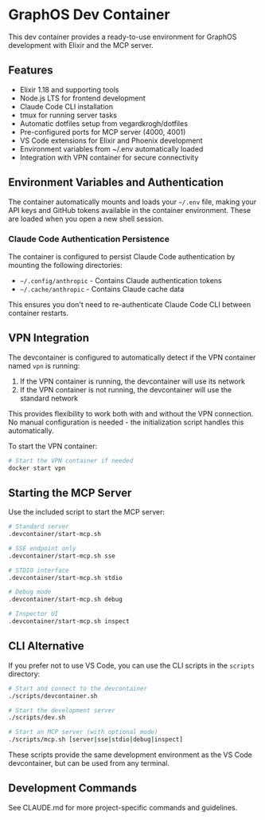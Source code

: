 # GraphOS Dev Container

This dev container provides a ready-to-use environment for GraphOS development with Elixir and the MCP server.

## Features

- Elixir 1.18 and supporting tools
- Node.js LTS for frontend development
- Claude Code CLI installation
- tmux for running server tasks
- Automatic dotfiles setup from vegardkrogh/dotfiles
- Pre-configured ports for MCP server (4000, 4001)
- VS Code extensions for Elixir and Phoenix development
- Environment variables from ~/.env automatically loaded
- Integration with VPN container for secure connectivity

## Environment Variables and Authentication

The container automatically mounts and loads your `~/.env` file, making your API keys and GitHub tokens available in the container environment. These are loaded when you open a new shell session.

### Claude Code Authentication Persistence

The container is configured to persist Claude Code authentication by mounting the following directories:
- `~/.config/anthropic` - Contains Claude authentication tokens
- `~/.cache/anthropic` - Contains Claude cache data

This ensures you don't need to re-authenticate Claude Code CLI between container restarts.

## VPN Integration

The devcontainer is configured to automatically detect if the VPN container named `vpn` is running:

1. If the VPN container is running, the devcontainer will use its network
2. If the VPN container is not running, the devcontainer will use the standard network

This provides flexibility to work both with and without the VPN connection. No manual configuration is needed - the initialization script handles this automatically.

To start the VPN container:

```bash
# Start the VPN container if needed
docker start vpn
```

## Starting the MCP Server

Use the included script to start the MCP server:

```bash
# Standard server
.devcontainer/start-mcp.sh

# SSE endpoint only
.devcontainer/start-mcp.sh sse

# STDIO interface
.devcontainer/start-mcp.sh stdio

# Debug mode
.devcontainer/start-mcp.sh debug

# Inspector UI
.devcontainer/start-mcp.sh inspect
```

## CLI Alternative

If you prefer not to use VS Code, you can use the CLI scripts in the `scripts` directory:

```bash
# Start and connect to the devcontainer
./scripts/devcontainer.sh

# Start the development server
./scripts/dev.sh

# Start an MCP server (with optional mode)
./scripts/mcp.sh [server|sse|stdio|debug|inspect]
```

These scripts provide the same development environment as the VS Code devcontainer, but can be used from any terminal.

## Development Commands

See CLAUDE.md for more project-specific commands and guidelines.